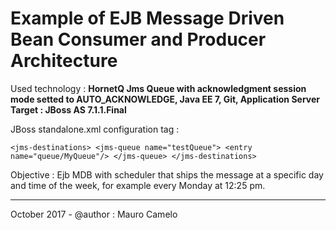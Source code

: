 # Example of EJB Message Driven Bean Consumer and Producer Architecture

Used technology : <b>HornetQ Jms Queue with acknowledgment session mode setted to AUTO_ACKNOWLEDGE, Java EE 7, Git, Application Server Target : JBoss AS 7.1.1.Final</b> <br>

JBoss standalone.xml configuration tag :

`<jms-destinations>
    <jms-queue name="testQueue">
         <entry name="queue/MyQueue"/>
    </jms-queue>
</jms-destinations>`

Objective : Ejb MDB with scheduler that ships the message at a specific day and time of the week, for example every Monday at 12:25 pm.
____________________________________

October 2017 - @author : Mauro Camelo
